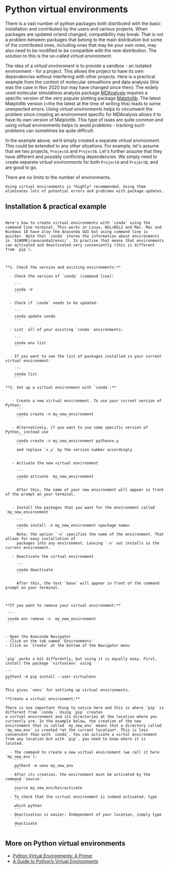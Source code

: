 # Python virtual environments

There is a vast number of python packages both distributed with the basic installation and contributed by the users and various projects. When packages are updated or/and changed, compatibility may break. That is not a problem between packages that belong to the main distribution but some of the contributed ones, including ones that may be your own ones, may also need to be modified to be compatible with the new distribution. The solution to this is the so-called *virtual environment.*

The idea of a *virtual environment* is to provide a sandbox - an isolated environment - for a project. This allows the project to have its own dependencies without interfering with other projects. Here is a practical example from the context of molecular simualtions and data analysis (this was the case in Nov 2020 but may have changed since then): The widely used molecular simulations analysis package [MDAnalysis](https://www.mdanalysis.org/) requires a specific version of the very popular plotting package [Matplotlib](https://matplotlib.org/). The latest Matplotlib version (=the the latest at the time of writing this) leads to some unexpected errors. Using *virtual environments* helps to circumvent the problem since creating an environment specific for MDAnalysis allows it to have its own version of Matplotlib. This type of isses are quite common and using virtual environments helps to avoid problems - tracking such problems can sometimes be quite difficult.

In the example above, we’d simply created a separate *virtual environment*. This could be extended to any other situations. For example, let's assume that we two projects, `ProjectA` and `ProjectB`. Let's further assume that they have different and possibly conflicting dependencies. We simply need to create separete *virtual environments* for both `ProjectA` and `ProjectB`, and are  good to go. 

There are no limits to the number of environments. 


```{note}
Using virtual environments is *highly* recommended. Using them eliminates lots of potential errors and problems with package updates.
```

## Installation & practical example

````{tabbed} Using Anaconda command line

Here's how to create virtual environments with `conda` using the command line terminal. This works in Linux, WSL/WSL2 and Mac. Mac and Windows 10 have also the Anaconda GUI but using command line is quicker. Note that `conda` stores the information about environments in `${HOME}/anaconda3/envs/`. In practise that means that environments can activated and deactivated very conveniently (this is different from `pip`).



**1. Check the version and existing environments:**

  - Check the version of `conda` (command line):

    ```
    conda -V
    ```

  - Check if `conda` needs to be updated:

    ```
    conda update conda
    ```

  - List  all of your existing `conda` environments:

    ```
    conda env list
    ```

  - If you want to see the list of packages installed in your current virtual environment:

	```
    conda list
    ```

**2. Set up a virtual environment with `conda`:**


   - Create a new virtual environment. To use your current version of Python:
     ```
     conda create -n my_new_environment
     ```

   - Alternatively, if you want to use some specific version of Python, instead use
     ```
     conda create -n my_new_environment python=x.y
     ```
     and replace `x.y` by the version number accordingly


   - Activate the new virtual environment

     ```
     conda activate  my_new_environment
     ```
    
	 After this, the name of your new environment will appear in front of the prompt on your terminal.


   - Install the packages that you want for the environment called `my_new_environment`

     ```
     conda install -n my_new_environment <package name>
     ```
	 Note: the option `-n` specifies the name of the environment. That allows for easy installation of
	 packages into any environment. Leaving `-n` out installs in the current environment.

   - Deactivate the virtual environment

     ```
     conda deactivate
     ```

     After this, the text `base` will appear in front of the command prompt on your terminal.



**If you want to remove your virtual environment:** 

 ```
 conda env remove -n  my_new_environment
 ```

````

````{tabbed} Using the Anaconda GUI

- Open the Anaconda Navigator
- Click on the tab named 'Environments'
- Click on `Create` at the bottom of the Navigator menu

````

````{tabbed} Virtual environments with pip

`pip` works a bit differently, but using it is equally easy. First, install the package `virtualenv` using

```
python3 -m pip install --user virtualenv
```

This gives `venv` for settinhg up virtual environments.

**Create a virtual environment:**

There is one important thing to notice here and this is where `pip` is different from `conda`. Using `pip` creates 
a virtual environment and its directories at the location where you currently are. In the example below, the creation of the new environment that is called `my_new_env` means that a directory called `my_new_env` is created *at the current location*. This is less convenient than with `conda`. You can activate a virtul environment from any location but with `pip`, you need to know where it is located.

  - The command to create a new virtual environment (we call it here `my_new_env`):
    ```
    python3 -m venv my_new_env
    ```
  - After its creation, the environment must be activated by the command `source`
    ```
	source my_new_env/bin/activate
	```
  - To check that the virtual environment is indeed activated, type
    ```
	which python
    ```
  - Deactivation is easier: Independent of your location, simply type 
    ```
	deactivate
	```

````


## More on Python virtual environments

- [Python Virtual Environments: A Primer](https://realpython.com/python-virtual-environments-a-primer/)
- [A Guide to Python’s Virtual Environments](https://towardsdatascience.com/virtual-environments-104c62d48c54)


